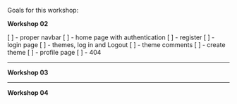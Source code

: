 Goals for this workshop:

**Workshop 02**

[ ] - proper navbar
[ ] - home page with authentication
[ ] - register
[ ] - login page
[ ] - themes, log in and Logout
[ ] - theme comments
[ ] - create theme
[ ] - profile page
[ ] - 404
___
**Workshop 03**
___
**Workshop 04**
